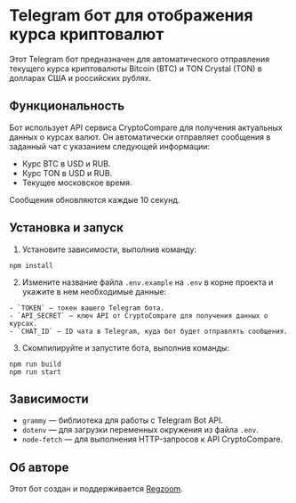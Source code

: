 # Telegram бот для отображения курса криптовалют

Этот Telegram бот предназначен для автоматического отправления текущего курса криптовалюты Bitcoin (BTC) и TON Crystal (TON) в долларах США и российских рублях.

## Функциональность

Бот использует API сервиса CryptoCompare для получения актуальных данных о курсах валют. Он автоматически отправляет сообщения в заданный чат с указанием следующей информации:

- Курс BTC в USD и RUB.
- Курс TON в USD и RUB.
- Текущее московское время.

Сообщения обновляются каждые 10 секунд.

## Установка и запуск

1. Установите зависимости, выполнив команду:

```
npm install
```

2. Измените название файла `.env.example` на `.env` в корне проекта и укажите в нем необходимые данные:
```
- `TOKEN` — токен вашего Telegram бота.
- `API_SECRET` — ключ API от CryptoCompare для получения данных о курсах.
- `CHAT_ID` — ID чата в Telegram, куда бот будет отправлять сообщения.
```
3. Скомпилируйте и запустите бота, выполнив команды:
```
npm run build
npm run start
```

## Зависимости

- `grammy` — библиотека для работы с Telegram Bot API.
- `dotenv` — для загрузки переменных окружения из файла `.env`.
- `node-fetch` — для выполнения HTTP-запросов к API CryptoCompare.

## Об авторе

Этот бот создан и поддерживается [Regzoom](https://github.com/Regzoom).


